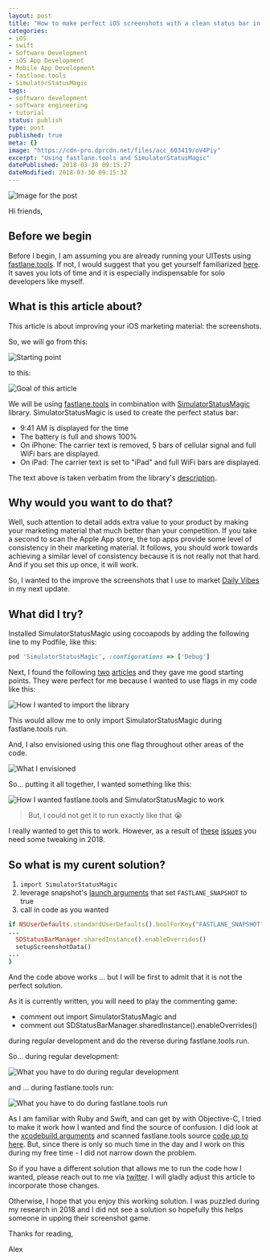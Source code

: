 ```yaml
---
layout: post
title: "How to make perfect iOS screenshots with a clean status bar in 2018"
categories:
- iOS
- swift
- Software Development
- iOS App Development
- Mobile App Development
- fastlane.tools
- SimulatorStatusMagic
tags:
- software development
- software engineering
- tutorial
status: publish
type: post
published: true
meta: {}
image: "https://cdn-pro.dprcdn.net/files/acc_603419/oV4Piy"
excerpt: "Using fastlane.tools and SimulatorStatusMagic"
datePublished: 2018-03-30 09:15:27
dateModified: 2018-03-30 09:15:32
---
```

![Image for the post](https://cdn-pro.dprcdn.net/files/acc_603419/oV4Piy)

Hi friends,

## Before we begin
Before I begin, I am assuming you are already running your UITests using [fastlane.tools](https://fastlane.tools/). If not, I would suggest that you get yourself familiarized [here](https://docs.fastlane.tools/getting-started/ios/screenshots/). It saves you lots of time and it is especially indispensable for solo developers like myself.

## What is this article about?

This article is about improving your iOS marketing material: the screenshots.

So, we will go from this:

![Starting point](https://d.pr/i/FuVdCb+)

to this:

![Goal of this article](https://d.pr/i/7vkqhx+)

We will be using [fastlane.tools](https://fastlane.tools/) in combination with [SimulatorStatusMagic](https://github.com/shinydevelopment/SimulatorStatusMagic) library. SimulatorStatusMagic is used to create the perfect status bar:

- 9:41 AM is displayed for the time
- The battery is full and shows 100%
- On iPhone: The carrier text is removed, 5 bars of cellular signal and full WiFi bars are displayed.
- On iPad: The carrier text is set to "iPad" and full WiFi bars are displayed.

The text above is taken verbatim from the library's [description](https://github.com/shinydevelopment/SimulatorStatusMagic).

## Why would you want to do that?
Well, such attention to detail adds extra value to your product by making your marketing material that much better than your competition. If you take a second to scan the Apple App store, the top apps provide some level of consistency in their marketing material. It follows, you should work towards achieving a similar level of consistency because it is not really not that hard. And if you set this up once, it will work.

So, I wanted to the improve the screenshots that I use to market [Daily Vibes](https://dailyvibes.ca/) in my next update.

## What did I try?
Installed SimulatorStatusMagic using cocoapods by adding the following line to my Podfile, like this:

```ruby
pod 'SimulatorStatusMagic', :configurations => ['Debug']
```

Next, I found the following [two](https://funkenstrahlen.de/blog/2016/04/21/perfekte-ios-screenshots/) [articles](http://blog.scottlogic.com/2015/02/25/Using-Snapshot-with-Simulator-Status-Magic-to-generate-perfect-iOS-screenshots.html) and they gave me good starting points. They were perfect for me because I wanted to use flags in my code like this:

![How I wanted to import the library](https://d.pr/i/CVcNIW+)

This would allow me to only import SimulatorStatusMagic during fastlane.tools run.

And, I also envisioned using this one flag throughout other areas of the code.

![What I envisioned](https://d.pr/i/M0QqzC+)

So... putting it all together, I wanted something like this:

![How I wanted fastlane.tools and SimulatorStatusMagic to work](https://d.pr/i/B53hS7+)

> But, I could not get it to run exactly like that 😭

I really wanted to get this to work. However, as a result of [these](https://github.com/fastlane/fastlane/search?q=custom_args&type=Issues&utf8=%E2%9C%93) [issues](https://github.com/fastlane/fastlane/issues/4717) you need some tweaking in 2018.

## So what is my curent solution?

1. `import SimulatorStatusMagic`
2. leverage snapshot's [launch arguments](https://docs.fastlane.tools/getting-started/ios/screenshots/#advanced-snapshot) that set `FASTLANE_SNAPSHOT` to true
3. call in code as you wanted
```rb
if NSUserDefaults.standardUserDefaults().boolForKey("FASTLANE_SNAPSHOT") {
...
  SDStatusBarManager.sharedInstance().enableOverrides()
  setupScreenshotData()
...
}
```

And the code above works ... but I will be first to admit that it is not the perfect solution.

As it is currently written, you will need to play the commenting game:

- comment out import SimulatorStatusMagic and
- comment out SDStatusBarManager.sharedInstance().enableOverrides()

during regular development and do the reverse during fastlane.tools run.

So... during regular development:

![What you have to do during regular development](https://d.pr/i/ptOZ9a+)

and ... during fastlane.tools run:

![What you have to do during fastlane.tools run](https://d.pr/i/DCDj9W+)

As I am familiar with Ruby and Swift, and can get by with Objective-C, I tried to make it work how I wanted and find the source of confusion. I did look at the [xcodebuild arguments](https://developer.apple.com/legacy/library/documentation/Darwin/Reference/ManPages/man1/xcodebuild.1.html) and scanned fastlane.tools source [code up to here](https://github.com/fastlane/fastlane/blob/master/snapshot/lib/snapshot/test_command_generator_base.rb#L34). But, since there is only so much time in the day and I work on this during my free time - I did not narrow down the problem.

So if you have a different solution that allows me to run the code how I wanted, please reach out to me via [twitter](https://twitter.com/getaclue_1). I will gladly adjust this article to incorporate those changes.

Otherwise, I hope that you enjoy this working solution. I was puzzled during my research in 2018 and I did not see a solution so hopefully this helps someone in upping their screenshot game.

Thanks for reading,

Alex
